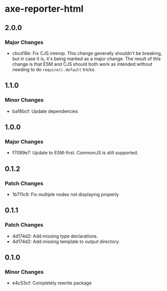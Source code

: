 # axe-reporter-html

## 2.0.0

### Major Changes

- cbcd18e: Fix CJS interop. This change generally shouldn't be breaking, but in case it is,
  it's being marked as a major change. The result of this change is that ESM and
  CJS should both work as intended without needing to do `require().default`
  tricks.

## 1.1.0

### Minor Changes

- ba16bcf: Update dependencies

## 1.0.0

### Major Changes

- f7089e7: Update to ESM-first. CommonJS is still supported.

## 0.1.2

### Patch Changes

- 1b711c9: Fix multiple nodes not displaying properly

## 0.1.1

### Patch Changes

- 4d174d2: Add missing type declarations.
- 4d174d2: Add missing template to output directory.

## 0.1.0

### Minor Changes

- e4c53cf: Completely rewrite package
